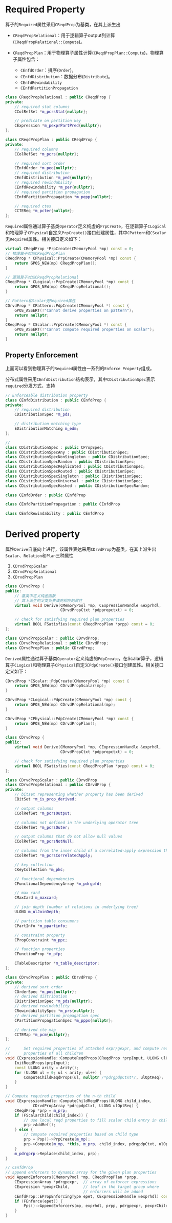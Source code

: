 # Required Property

算子的`Required`属性采用`CReqdProp`为基类，在其上派生出

- `CReqdPropRelational`：用于逻辑算子output列计算(`CReqdPropRelational::Compute`)。

- `CReqdPropPlan`：用于物理算子属性计算(`CReqdPropPlan::Compute`)，物理算子属性包含：
    - `CEnfdOrder`：排序(`Order`)，
    - `CEnfdDistribution`：数据分布(`Distribute`)。
    - `CEnfdRewindability`
    - `CEnfdPartitionPropagation`

```C++
class CReqdPropRelational : public CReqdProp {
private:
	// required stat columns
	CColRefSet *m_pcrsStat{nullptr};

	// predicate on partition key
	CExpression *m_pexprPartPred{nullptr};
};

class CReqdPropPlan : public CReqdProp {
private:
	// required columns
	CColRefSet *m_pcrs{nullptr};

	// required sort order
	CEnfdOrder *m_peo{nullptr}; 
	// required distribution
	CEnfdDistribution *m_ped{nullptr};
	// required rewindability
	CEnfdRewindability *m_per{nullptr};
	// required partition propagation
	CEnfdPartitionPropagation *m_pepp{nullptr};

	// required ctes
	CCTEReq *m_pcter{nullptr};
};
```

`Required`属性通过算子基类`Operator`定义纯虚的`PrpCreate`，在逻辑算子`CLogical`和物理算子`CPhysical`自定义`PrpCreate()`接口创建属性，其中`CPattern`和`CScalar`无`Required`属性。相关接口定义如下：

```C++
virtual CReqdProp *PrpCreate(CMemoryPool *mp) const = 0;
// 物理算子对应CReqdPropPlan
CReqdProp * CPhysical::PrpCreate(CMemoryPool *mp) const {
	return GPOS_NEW(mp) CReqdPropPlan();
}

// 逻辑算子对应CReqdPropRelational
CReqdProp * CLogical::PrpCreate(CMemoryPool *mp) const {
	return GPOS_NEW(mp) CReqdPropRelational();
}

// Pattern和Scalar无Required属性
CDrvdProp * CPattern::PdpCreate(CMemoryPool *) const {
	GPOS_ASSERT(!"Cannot derive properties on pattern");
	return nullptr;
}
CReqdProp * CScalar::PrpCreate(CMemoryPool *) const {
	GPOS_ASSERT(!"Cannot compute required properties on scalar");
	return nullptr;
}
```



## Property Enforcement

上面可以看到物理算子的`Required`属性由一系列的`Enforce Property`组成。

分布式属性采用`CEnfdDistribution`结构表示，其中`CDistributionSpec`表示`required`分发方式，支持

```C++
// Enforceable distribution property
class CEnfdDistribution : public CEnfdProp {
private:
	// required distribution
	CDistributionSpec *m_pds;

	// distribution matching type
	EDistributionMatching m_edm;
};

// 
class CDistributionSpec : public CPropSpec;
class CDistributionSpecAny : public CDistributionSpec;
class CDistributionSpecNonSingleton : public CDistributionSpec;
class CDistributionSpecRandom : public CDistributionSpec;
class CDistributionSpecReplicated : public CDistributionSpec;
class CDistributionSpecRouted : public CDistributionSpec;
class CDistributionSpecSingleton : public CDistributionSpec;
class CDistributionSpecUniversal : public CDistributionSpec;
class CDistributionSpecHashed : public CDistributionSpecRandom;
```



```C++
class CEnfdOrder : public CEnfdProp
```



```C++
class CEnfdPartitionPropagation : public CEnfdProp
```



```C++
class CEnfdRewindability : public CEnfdProp
```

# Derived property

属性`Derive`自底向上进行，该属性表达采用`CDrvdProp`为基类，在其上派生出`Scalar`、`Relation`和`Plan`三种属性

1. `CDrvdPropScalar`
2. `CDrvdPropRelational`
3. `CDrvdPropPlan`

```C++
class CDrvdProp {
public:
    // 基类中定义纯虚函数
    // 其上派生的父类负责填充相应的属性
	virtual void Derive(CMemoryPool *mp, CExpressionHandle &exprhdl,
                        CDrvdPropCtxt *pdppropctxt) = 0;

	// check for satisfying required plan properties
	virtual BOOL FSatisfies(const CReqdPropPlan *prpp) const = 0;
};

class CDrvdPropScalar : public CDrvdProp;
class CDrvdPropRelational : public CDrvdProp;
class CDrvdPropPlan : public CDrvdProp;
```

`Derived`属性通过算子基类`Operator`定义纯虚的`PdpCreate`，在Scalar算子，逻辑算子`CLogical`和物理算子`CPhysical`自定义`PdpCreate()`接口创建属性。相关接口定义如下：

```C++
CDrvdProp *CScalar::PdpCreate(CMemoryPool *mp) const {
	return GPOS_NEW(mp) CDrvdPropScalar(mp);
}

CDrvdProp *CLogical::PdpCreate(CMemoryPool *mp) const {
	return GPOS_NEW(mp) CDrvdPropRelational(mp);
}

CDrvdProp *CPhysical::PdpCreate(CMemoryPool *mp) const {
	return GPOS_NEW(mp) CDrvdPropPlan();
}
```



```C++
class CDrvdProp {
public:
	virtual void Derive(CMemoryPool *mp, CExpressionHandle &exprhdl,
                        CDrvdPropCtxt *pdppropctxt) = 0;

	// check for satisfying required plan properties
	virtual BOOL FSatisfies(const CReqdPropPlan *prpp) const = 0;
};

class CDrvdPropScalar : public CDrvdProp
class CDrvdPropRelational : public CDrvdProp {
private:
	// bitset representing whether property has been derived
	CBitSet *m_is_prop_derived;

	// output columns
	CColRefSet *m_pcrsOutput;

	// columns not defined in the underlying operator tree
	CColRefSet *m_pcrsOuter;

	// output columns that do not allow null values
	CColRefSet *m_pcrsNotNull;

	// columns from the inner child of a correlated-apply expression that can be used above the apply expression
	CColRefSet *m_pcrsCorrelatedApply;

	// key collection
	CKeyCollection *m_pkc;

	// functional dependencies
	CFunctionalDependencyArray *m_pdrgpfd;

	// max card
	CMaxCard m_maxcard;

	// join depth (number of relations in underlying tree)
	ULONG m_ulJoinDepth;

	// partition table consumers
	CPartInfo *m_ppartinfo;

	// constraint property
	CPropConstraint *m_ppc;

	// function properties
	CFunctionProp *m_pfp;

	CTableDescriptor *m_table_descriptor;
};

class CDrvdPropPlan : public CDrvdProp {
private:
	// derived sort order
	COrderSpec *m_pos{nullptr};
	// derived distribution
	CDistributionSpec *m_pds{nullptr};
	// derived rewindability
	CRewindabilitySpec *m_prs{nullptr};
	// derived partition propagation spec
	CPartitionPropagationSpec *m_ppps{nullptr};

	// derived cte map
	CCTEMap *m_pcm{nullptr};
};
```



```C++
//		Set required properties of attached expr/gexpr, and compute required
//		properties of all children
void CExpressionHandle::ComputeReqdProps(CReqdProp *prpInput, ULONG ulOptReq) {
	InitReqdProps(prpInput);
	const ULONG arity = Arity();
	for (ULONG ul = 0; ul < arity; ul++) {
		ComputeChildReqdProps(ul, nullptr /*pdrgpdpCtxt*/, ulOptReq);
	}
}

// Compute required properties of the n-th child
void CExpressionHandle::ComputeChildReqdProps(ULONG child_index,
			CDrvdPropArray *pdrgpdpCtxt, ULONG ulOptReq) {
	CReqdProp *prp = m_prp;
	if (FScalarChild(child_index)) {
		// use local reqd properties to fill scalar child entry in children array
		prp->AddRef();
	} else {
		// compute required properties based on child type
		prp = Pop()->PrpCreate(m_mp);
		prp->Compute(m_mp, *this, m_prp, child_index, pdrgpdpCtxt, ulOptReq);
	}
	m_pdrgprp->Replace(child_index, prp);
}
```





```C++
// CEnfdProp	
// append enforcers to dynamic array for the given plan properties
void AppendEnforcers(CMemoryPool *mp, CReqdPropPlan *prpp,
    CExpressionArray *pdrgpexpr,  // array of enforcer expressions
    CExpression *pexprChild,	  // leaf in the target group where
                                  // enforcers will be added
    CEnfdProp::EPropEnforcingType epet, CExpressionHandle &exprhdl) const {
    if (FEnforce(epet)) {
        Pps()->AppendEnforcers(mp, exprhdl, prpp, pdrgpexpr, pexprChild);
    }
}
```



